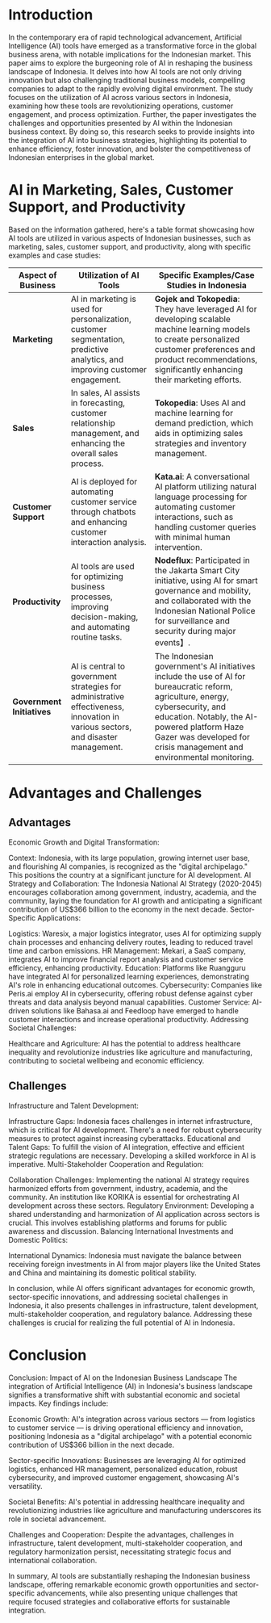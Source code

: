 # Introduction
In the contemporary era of rapid technological advancement, Artificial Intelligence (AI) tools have emerged as a transformative force in the global business arena, with notable implications for the Indonesian market. This paper aims to explore the burgeoning role of AI in reshaping the business landscape of Indonesia. It delves into how AI tools are not only driving innovation but also challenging traditional business models, compelling companies to adapt to the rapidly evolving digital environment. The study focuses on the utilization of AI across various sectors in Indonesia, examining how these tools are revolutionizing operations, customer engagement, and process optimization. Further, the paper investigates the challenges and opportunities presented by AI within the Indonesian business context. By doing so, this research seeks to provide insights into the integration of AI into business strategies, highlighting its potential to enhance efficiency, foster innovation, and bolster the competitiveness of Indonesian enterprises in the global market.

# AI in Marketing, Sales, Customer Support, and Productivity
Based on the information gathered, here's a table format showcasing how AI tools are utilized in various aspects of Indonesian businesses, such as marketing, sales, customer support, and productivity, along with specific examples and case studies:

| Aspect of Business | Utilization of AI Tools | Specific Examples/Case Studies in Indonesia |
|--------------------|-------------------------|---------------------------------------------|
| **Marketing**      | AI in marketing is used for personalization, customer segmentation, predictive analytics, and improving customer engagement. | **Gojek and Tokopedia**: They have leveraged AI for developing scalable machine learning models to create personalized customer preferences and product recommendations, significantly enhancing their marketing efforts. |
| **Sales**          | In sales, AI assists in forecasting, customer relationship management, and enhancing the overall sales process. | **Tokopedia**: Uses AI and machine learning for demand prediction, which aids in optimizing sales strategies and inventory management. |
| **Customer Support**| AI is deployed for automating customer service through chatbots and enhancing customer interaction analysis. | **Kata.ai**: A conversational AI platform utilizing natural language processing for automating customer interactions, such as handling customer queries with minimal human intervention. |
| **Productivity**   | AI tools are used for optimizing business processes, improving decision-making, and automating routine tasks. | **Nodeflux**: Participated in the Jakarta Smart City initiative, using AI for smart governance and mobility, and collaborated with the Indonesian National Police for surveillance and security during major events】. |
| **Government Initiatives** | AI is central to government strategies for administrative effectiveness, innovation in various sectors, and disaster management. | The Indonesian government's AI initiatives include the use of AI for bureaucratic reform, agriculture, energy, cybersecurity, and education. Notably, the AI-powered platform Haze Gazer was developed for crisis management and environmental monitoring. |

# Advantages and Challenges 
## Advantages
Economic Growth and Digital Transformation:

Context: Indonesia, with its large population, growing internet user base, and flourishing AI companies, is recognized as the "digital archipelago." This positions the country at a significant juncture for AI development​​.
AI Strategy and Collaboration: The Indonesia National AI Strategy (2020-2045) encourages collaboration among government, industry, academia, and the community, laying the foundation for AI growth and anticipating a significant contribution of US$366 billion to the economy in the next decade​​.
Sector-Specific Applications:

Logistics: Waresix, a major logistics integrator, uses AI for optimizing supply chain processes and enhancing delivery routes, leading to reduced travel time and carbon emissions​​.
HR Management: Mekari, a SaaS company, integrates AI to improve financial report analysis and customer service efficiency, enhancing productivity​​.
Education: Platforms like Ruangguru have integrated AI for personalized learning experiences, demonstrating AI's role in enhancing educational outcomes​​.
Cybersecurity: Companies like Peris.ai employ AI in cybersecurity, offering robust defense against cyber threats and data analysis beyond manual capabilities​​.
Customer Service: AI-driven solutions like Bahasa.ai and Feedloop have emerged to handle customer interactions and increase operational productivity​​.
Addressing Societal Challenges:

Healthcare and Agriculture: AI has the potential to address healthcare inequality and revolutionize industries like agriculture and manufacturing, contributing to societal wellbeing and economic efficiency​​.

## Challenges
Infrastructure and Talent Development:

Infrastructure Gaps: Indonesia faces challenges in internet infrastructure, which is critical for AI development. There's a need for robust cybersecurity measures to protect against increasing cyberattacks​​.
Educational and Talent Gaps: To fulfill the vision of AI integration, effective and efficient strategic regulations are necessary. Developing a skilled workforce in AI is imperative​​.
Multi-Stakeholder Cooperation and Regulation:

Collaboration Challenges: Implementing the national AI strategy requires harmonized efforts from government, industry, academia, and the community. An institution like KORIKA is essential for orchestrating AI development across these sectors​​.
Regulatory Environment: Developing a shared understanding and harmonization of AI application across sectors is crucial. This involves establishing platforms and forums for public awareness and discussion​​.
Balancing International Investments and Domestic Politics:

International Dynamics: Indonesia must navigate the balance between receiving foreign investments in AI from major players like the United States and China and maintaining its domestic political stability​​.

In conclusion, while AI offers significant advantages for economic growth, sector-specific innovations, and addressing societal challenges in Indonesia, it also presents challenges in infrastructure, talent development, multi-stakeholder cooperation, and regulatory balance. Addressing these challenges is crucial for realizing the full potential of AI in Indonesia.

# Conclusion
Conclusion: Impact of AI on the Indonesian Business Landscape
The integration of Artificial Intelligence (AI) in Indonesia's business landscape signifies a transformative shift with substantial economic and societal impacts. Key findings include:

Economic Growth: AI's integration across various sectors — from logistics to customer service — is driving operational efficiency and innovation, positioning Indonesia as a "digital archipelago" with a potential economic contribution of US$366 billion in the next decade.

Sector-specific Innovations: Businesses are leveraging AI for optimized logistics, enhanced HR management, personalized education, robust cybersecurity, and improved customer engagement, showcasing AI's versatility.

Societal Benefits: AI's potential in addressing healthcare inequality and revolutionizing industries like agriculture and manufacturing underscores its role in societal advancement.

Challenges and Cooperation: Despite the advantages, challenges in infrastructure, talent development, multi-stakeholder cooperation, and regulatory harmonization persist, necessitating strategic focus and international collaboration.

In summary, AI tools are substantially reshaping the Indonesian business landscape, offering remarkable economic growth opportunities and sector-specific advancements, while also presenting unique challenges that require focused strategies and collaborative efforts for sustainable integration.
